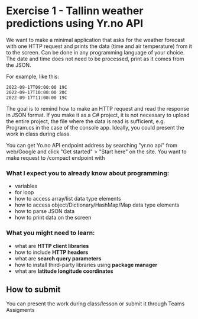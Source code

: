 # Exercise 1 - Tallinn weather predictions using Yr.no API

We want to make a minimal application that asks for the weather forecast with one HTTP request and prints the data (time and air temperature) from it to the screen.
Can be done in any programming language of your choice. The date and time does not need to be processed, print as it comes from the JSON.

For example, like this:

    2022-09-17T09:00:00 19C
    2022-09-17T10:00:00 20C
    2022-09-17T11:00:00 19C


The goal is to remind how to make an HTTP request and read the response in JSON format.
If you make it as a C# project, it is not necessary to upload the entire project, the file where the data is read is sufficient, e.g. Program.cs in the case of the console app.
Ideally, you could present the work in class during class.

You can get Yo.no API endpoint address by searching "yr.no api" from web/Google and click "Get started" > "Start here" on the site.
You want to make request to /compact endpoint with 

### What I expect you to already know about programming:
* variables
* for loop
* how to access array/list data type elements
* how to access object/Dictionary/HashMap/Map data type elements
* how to parse JSON data
* how to print data on the screen

### What you might need to learn:
* what are **HTTP client libraries**
* how to include **HTTP headers**
* what are **search query parameters**
* how to install third-party libraries using **package manager**
* what are **latitude longitude coordinates**

## How to submit
You can present the work during class/lesson or submit it through Teams Assigments
